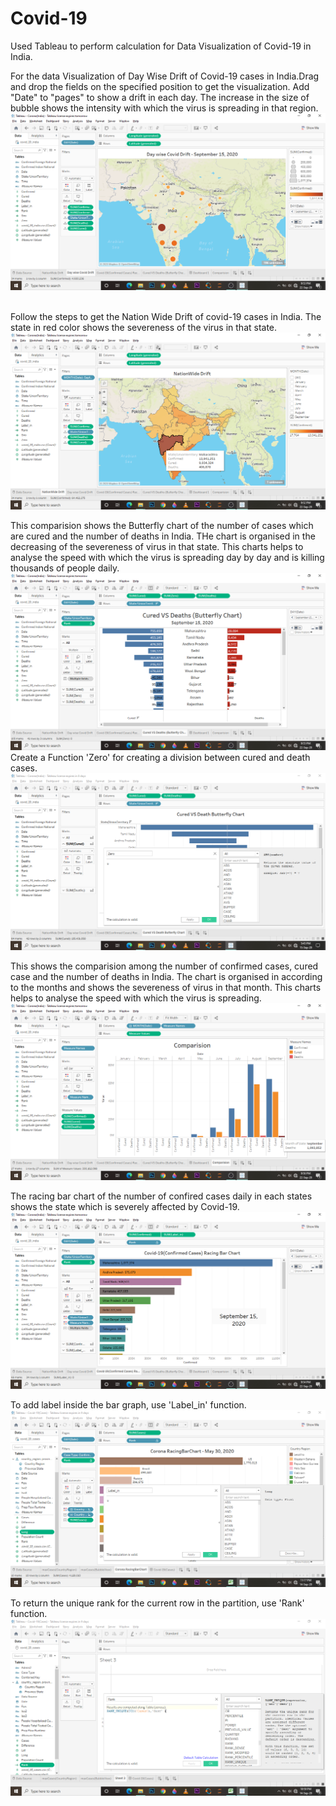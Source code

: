 # Covid-19
Used Tableau to perform calculation for Data Visualization of Covid-19 in India.

For the data Visualization of Day Wise Drift of Covid-19 cases in India.Drag and drop the fields on the specified position to get the visualization. Add "Date" to "pages" to show a drift in each day. The increase in the size of bubble shows the intensity with which the virus is spreading in that region.
![](https://github.com/anubhuti2522/Covid-19/blob/master/images/DaywiseDrift.png)
&nbsp;


Follow the steps to get the Nation Wide Drift of covid-19 cases in India. The state in red color shows the severeness of the virus in that state.
![](https://github.com/anubhuti2522/Covid-19/blob/master/images/NAtionWideDrift.png)


This comparision shows the Butterfly chart of the number of cases which are cured and the number of deaths in India. THe chart is organised in the decreasing of the severeness of virus in that state. This charts helps to analyse the speed with which the virus is spreading day by day and is killing thousands of people daily.
![](https://github.com/anubhuti2522/Covid-19/blob/master/images/CuredVSdeath.png)
Create a Function 'Zero' for creating a division between cured and death cases.
![](https://github.com/anubhuti2522/Covid-19/blob/master/images/Zero.png)


This shows the comparision among the number of confirmed cases, cured case and the number of deaths in India. The chart is organised in according to the months and shows the severeness of virus in that month. This charts helps to analyse the speed with which the virus is spreading.
![](https://github.com/anubhuti2522/Covid-19/blob/master/images/Comparision.png)


The racing bar chart of the number of confired cases daily in each states shows the state which is severely affected by Covid-19. 
![](https://github.com/anubhuti2522/Covid-19/blob/master/images/confirmedCase.png)

To add label inside the bar graph, use 'Label_in' function. 
![](https://github.com/anubhuti2522/Covid-19/blob/master/images/Label_in.png)

To return the unique rank for the current row in the partition, use 'Rank' function. 
![](https://github.com/anubhuti2522/Covid-19/blob/master/images/Rank.png)
